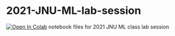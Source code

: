 # 2021-JNU-ML-lab-session
[![Open In Colab](https://colab.research.google.com/assets/colab-badge.svg)](https://colab.research.google.com/github/SDSTony/2021-JNU-ML-lab-session/blob/main/notebook.ipynb)
notebook files for 2021 JNU ML class lab session


